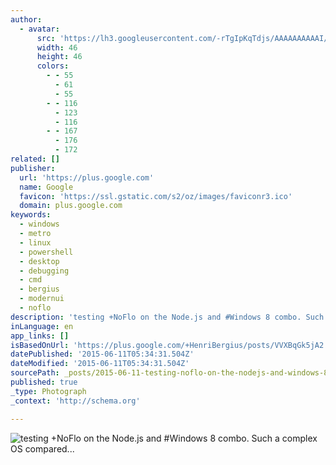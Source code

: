 ```yaml
---
author:
  - avatar:
      src: 'https://lh3.googleusercontent.com/-rTgIpKqTdjs/AAAAAAAAAAI/AAAAAAABAM8/5QywMqMDIrc/s46-c-k-no/photo.jpg'
      width: 46
      height: 46
      colors:
        - - 55
          - 61
          - 55
        - - 116
          - 123
          - 116
        - - 167
          - 176
          - 172
related: []
publisher:
  url: 'https://plus.google.com'
  name: Google
  favicon: 'https://ssl.gstatic.com/s2/oz/images/faviconr3.ico'
  domain: plus.google.com
keywords:
  - windows
  - metro
  - linux
  - powershell
  - desktop
  - debugging
  - cmd
  - bergius
  - modernui
  - noflo
description: 'testing +NoFlo on the Node.js and #Windows 8 combo. Such a complex OS compared to the simplicity of Linux! But now tests pass... To get here I had to... - Henri Bergius - Google+'
inLanguage: en
app_links: []
isBasedOnUrl: 'https://plus.google.com/+HenriBergius/posts/VVXBqGk5jA2'
datePublished: '2015-06-11T05:34:31.504Z'
dateModified: '2015-06-11T05:34:31.504Z'
sourcePath: _posts/2015-06-11-testing-noflo-on-the-nodejs-and-windows-8-combo-such-a-c.md
published: true
_type: Photograph
_context: 'http://schema.org'

---
```

![testing &plus;NoFlo on the Node&period;js and &num;Windows 8 combo&period; Such a complex OS compared&period;&period;&period;](https://lh3.googleusercontent.com/-4pwdXlXIXEI/U1qfysbgFMI/AAAAAAAAYEE/WHigVQkrqmU/w506-h447/Screenshot%2B%25282%2529.png)